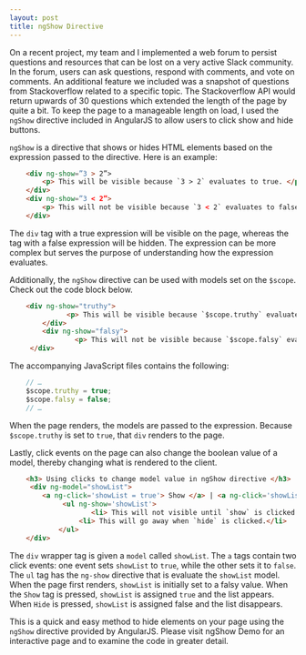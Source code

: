 ```yaml
---
layout: post
title: ngShow Directive
---
```

On a recent project, my team and I implemented a web forum to persist questions and resources that can be lost on a very active Slack community. In the forum, users can ask questions, respond with comments, and vote on comments. An additional feature we included was a snapshot of questions from Stackoverflow related to a specific topic. The Stackoverflow API would return upwards of 30 questions which extended the length of the page by quite a bit. To keep the page to a manageable length on load, I used the `ngShow` directive included in AngularJS to allow users to click show and hide buttons. 

`ngShow` is a directive that shows or hides HTML elements based on the expression passed to the directive. Here is an example: 

```html
	<div ng-show=”3 > 2”>
		<p> This will be visible because `3 > 2` evaluates to true. </p>
	</div>
	<div ng-show=”3 < 2”>
		<p> This will not be visible because `3 < 2` evaluates to false. </p>
	</div>
```

The `div` tag with a true expression will be visible on the page, whereas the tag with a false expression will be hidden. The expression can be more complex but serves the purpose of understanding how the expression evaluates. 

Additionally, the `ngShow` directive can be used with models set on the `$scope`. Check out the code block below. 

```html
	<div ng-show="truthy">
		      <p> This will be visible because `$scope.truthy` evaluates to true. </p>
    	</div>
    	<div ng-show="falsy">
        		<p> This will not be visible because `$scope.falsy` evaluates to false. </p>
   	 </div>
```

The accompanying JavaScript files contains the following: 

```javascript
	// … 
	$scope.truthy = true;
  	$scope.falsy = false;
	// …
```

When the page renders, the models are passed to the expression. Because `$scope.truthy` is set to `true`, that `div` renders to the page. 

Lastly, click events on the page can also change the boolean value of a model, thereby changing what is rendered to the client. 

```html
	<h3> Using clicks to change model value in ngShow directive </h3>
   	 <div ng-model="showList"> 
      	<a ng-click='showList = true'> Show </a> | <a ng-click='showList = false'> Hide </a>
     		 <ul ng-show='showList'>
        			<li> This will not visible until `show` is clicked.</li>
       			 <li> This will go away when `hide` is clicked.</li>
      		</ul>
	</div>
```

The `div` wrapper tag is given a `model` called `showList`. The `a` tags contain two click events: one event sets `showList` to `true`, while the other sets it to `false`. The `ul` tag has the `ng-show` directive that is evaluate the `showList` model. When the page first renders, `showList` is initially set to a falsy value. When the `Show` tag is pressed, `showList` is assigned `true` and the list appears. When `Hide` is pressed, `showList` is assigned false and the list disappears. 

This is a quick and easy method to hide elements on your page using the `ngShow` directive provided by AngularJS. Please visit ngShow Demo for an interactive page and to examine the code in greater detail. 
